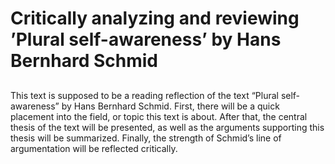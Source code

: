 # Critically analyzing and reviewing ’Plural self-awareness’ by Hans Bernhard Schmid

## 
This text is supposed to be a reading reflection of the text “Plural self-awareness” by Hans Bernhard Schmid. First, there will be a quick placement into the field, or topic this text is about. After that, the central thesis of the text will be presented, as well as the arguments supporting this thesis will be summarized. Finally, the strength of Schmid’s line of
argumentation will be reflected critically.
